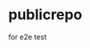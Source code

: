# publicrepo
for e2e test
































































































































































































































































































